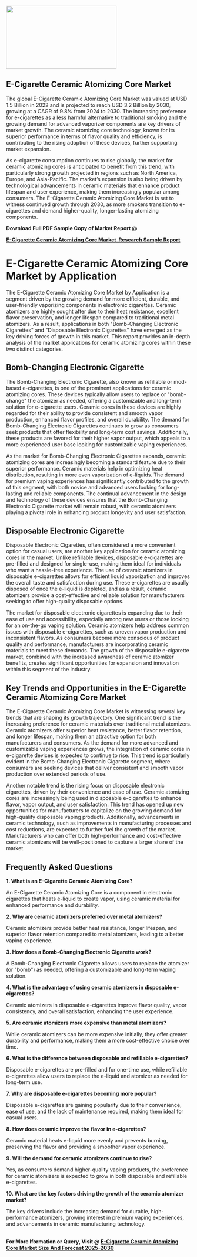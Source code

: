 <p><img class="alignnone size-medium wp-image-20088" src="https://ffe5etoiles.com/wp-content/uploads/2024/12/MST1-300x171.png" alt="" width="300" height="171" /></p><p> <h2>E-Cigarette Ceramic Atomizing Core Market </h2><p>The global E-Cigarette Ceramic Atomizing Core Market was valued at USD 1.5 Billion in 2022 and is projected to reach USD 3.2 Billion by 2030, growing at a CAGR of 9.8% from 2024 to 2030. The increasing preference for e-cigarettes as a less harmful alternative to traditional smoking and the growing demand for advanced vaporizer components are key drivers of market growth. The ceramic atomizing core technology, known for its superior performance in terms of flavor quality and efficiency, is contributing to the rising adoption of these devices, further supporting market expansion.</p><p>As e-cigarette consumption continues to rise globally, the market for ceramic atomizing cores is anticipated to benefit from this trend, with particularly strong growth projected in regions such as North America, Europe, and Asia-Pacific. The market’s expansion is also being driven by technological advancements in ceramic materials that enhance product lifespan and user experience, making them increasingly popular among consumers. The E-Cigarette Ceramic Atomizing Core Market is set to witness continued growth through 2030, as more smokers transition to e-cigarettes and demand higher-quality, longer-lasting atomizing components.</p></p><p><strong>Download Full PDF Sample Copy of Market Report @</strong></p><p><strong><a href="https://www.verifiedmarketreports.com/download-sample/?rid=626890&utm_source=Sites-google&utm_medium=265" target="_blank">E-Cigarette Ceramic Atomizing Core Market &nbsp;Research Sample Report</a></strong></p><p><h1>E-Cigarette Ceramic Atomizing Core Market by Application</h1><p>The E-Cigarette Ceramic Atomizing Core Market by Application is a segment driven by the growing demand for more efficient, durable, and user-friendly vaporizing components in electronic cigarettes. Ceramic atomizers are highly sought after due to their heat resistance, excellent flavor preservation, and longer lifespan compared to traditional metal atomizers. As a result, applications in both "Bomb-Changing Electronic Cigarettes" and "Disposable Electronic Cigarettes" have emerged as the key driving forces of growth in this market. This report provides an in-depth analysis of the market applications for ceramic atomizing cores within these two distinct categories.</p><h2>Bomb-Changing Electronic Cigarette</h2><p>The Bomb-Changing Electronic Cigarette, also known as refillable or mod-based e-cigarettes, is one of the prominent applications for ceramic atomizing cores. These devices typically allow users to replace or "bomb-change" the atomizer as needed, offering a customizable and long-term solution for e-cigarette users. Ceramic cores in these devices are highly regarded for their ability to provide consistent and smooth vapor production, enhanced flavor profiles, and overall durability. The demand for Bomb-Changing Electronic Cigarettes continues to grow as consumers seek products that offer flexibility and long-term cost savings. Additionally, these products are favored for their higher vapor output, which appeals to a more experienced user base looking for customizable vaping experiences.</p><p>As the market for Bomb-Changing Electronic Cigarettes expands, ceramic atomizing cores are increasingly becoming a standard feature due to their superior performance. Ceramic materials help in optimizing heat distribution, resulting in more even vaporization of e-liquids. The demand for premium vaping experiences has significantly contributed to the growth of this segment, with both novice and advanced users looking for long-lasting and reliable components. The continual advancement in the design and technology of these devices ensures that the Bomb-Changing Electronic Cigarette market will remain robust, with ceramic atomizers playing a pivotal role in enhancing product longevity and user satisfaction.</p><h2>Disposable Electronic Cigarette</h2><p>Disposable Electronic Cigarettes, often considered a more convenient option for casual users, are another key application for ceramic atomizing cores in the market. Unlike refillable devices, disposable e-cigarettes are pre-filled and designed for single-use, making them ideal for individuals who want a hassle-free experience. The use of ceramic atomizers in disposable e-cigarettes allows for efficient liquid vaporization and improves the overall taste and satisfaction during use. These e-cigarettes are usually disposed of once the e-liquid is depleted, and as a result, ceramic atomizers provide a cost-effective and reliable solution for manufacturers seeking to offer high-quality disposable options.</p><p>The market for disposable electronic cigarettes is expanding due to their ease of use and accessibility, especially among new users or those looking for an on-the-go vaping solution. Ceramic atomizers help address common issues with disposable e-cigarettes, such as uneven vapor production and inconsistent flavors. As consumers become more conscious of product quality and performance, manufacturers are incorporating ceramic materials to meet these demands. The growth of the disposable e-cigarette market, combined with the increased awareness of ceramic atomizer benefits, creates significant opportunities for expansion and innovation within this segment of the industry.</p><h2>Key Trends and Opportunities in the E-Cigarette Ceramic Atomizing Core Market</h2><p>The E-Cigarette Ceramic Atomizing Core Market is witnessing several key trends that are shaping its growth trajectory. One significant trend is the increasing preference for ceramic materials over traditional metal atomizers. Ceramic atomizers offer superior heat resistance, better flavor retention, and longer lifespan, making them an attractive option for both manufacturers and consumers. As the demand for more advanced and customizable vaping experiences grows, the integration of ceramic cores in e-cigarette devices is expected to continue to rise. This trend is particularly evident in the Bomb-Changing Electronic Cigarette segment, where consumers are seeking devices that deliver consistent and smooth vapor production over extended periods of use.</p><p>Another notable trend is the rising focus on disposable electronic cigarettes, driven by their convenience and ease of use. Ceramic atomizing cores are increasingly being used in disposable e-cigarettes to enhance flavor, vapor output, and user satisfaction. This trend has opened up new opportunities for manufacturers to capitalize on the growing demand for high-quality disposable vaping products. Additionally, advancements in ceramic technology, such as improvements in manufacturing processes and cost reductions, are expected to further fuel the growth of the market. Manufacturers who can offer both high-performance and cost-effective ceramic atomizers will be well-positioned to capture a larger share of the market.</p><h2>Frequently Asked Questions</h2><p><strong>1. What is an E-Cigarette Ceramic Atomizing Core?</strong></p><p>An E-Cigarette Ceramic Atomizing Core is a component in electronic cigarettes that heats e-liquid to create vapor, using ceramic material for enhanced performance and durability.</p><p><strong>2. Why are ceramic atomizers preferred over metal atomizers?</strong></p><p>Ceramic atomizers provide better heat resistance, longer lifespan, and superior flavor retention compared to metal atomizers, leading to a better vaping experience.</p><p><strong>3. How does a Bomb-Changing Electronic Cigarette work?</strong></p><p>A Bomb-Changing Electronic Cigarette allows users to replace the atomizer (or "bomb") as needed, offering a customizable and long-term vaping solution.</p><p><strong>4. What is the advantage of using ceramic atomizers in disposable e-cigarettes?</strong></p><p>Ceramic atomizers in disposable e-cigarettes improve flavor quality, vapor consistency, and overall satisfaction, enhancing the user experience.</p><p><strong>5. Are ceramic atomizers more expensive than metal atomizers?</strong></p><p>While ceramic atomizers can be more expensive initially, they offer greater durability and performance, making them a more cost-effective choice over time.</p><p><strong>6. What is the difference between disposable and refillable e-cigarettes?</strong></p><p>Disposable e-cigarettes are pre-filled and for one-time use, while refillable e-cigarettes allow users to replace the e-liquid and atomizer as needed for long-term use.</p><p><strong>7. Why are disposable e-cigarettes becoming more popular?</strong></p><p>Disposable e-cigarettes are gaining popularity due to their convenience, ease of use, and the lack of maintenance required, making them ideal for casual users.</p><p><strong>8. How does ceramic improve the flavor in e-cigarettes?</strong></p><p>Ceramic material heats e-liquid more evenly and prevents burning, preserving the flavor and providing a smoother vapor experience.</p><p><strong>9. Will the demand for ceramic atomizers continue to rise?</strong></p><p>Yes, as consumers demand higher-quality vaping products, the preference for ceramic atomizers is expected to grow in both disposable and refillable e-cigarettes.</p><p><strong>10. What are the key factors driving the growth of the ceramic atomizer market?</strong></p><p>The key drivers include the increasing demand for durable, high-performance atomizers, growing interest in premium vaping experiences, and advancements in ceramic manufacturing technology.</p><strong><br />For More Iformation or Query, Visit @ <a href="https://www.verifiedmarketreports.com/product/e-cigarette-ceramic-atomizing-core-market/" target="_blank">E-Cigarette Ceramic Atomizing Core Market Size And Forecast 2025-2030</a></strong></p>
